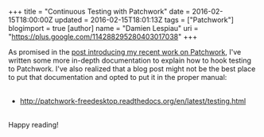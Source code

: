 +++
title = "Continuous Testing with Patchwork"
date = 2016-02-15T18:00:00Z
updated = 2016-02-15T18:01:13Z
tags = ["Patchwork"]
blogimport = true 
[author]
	name = "Damien Lespiau"
	uri = "https://plus.google.com/114288295280403017038"
+++

<div dir="ltr" style="text-align: left;" trbidi="on">As promised in the <a href="http://damien.lespiau.name/2016/02/augmenting-mailing-lists-with-patchwork.html">post introducing my recent work on Patchwork</a>, I've written some more in-depth documentation to explain how to hook testing to Patchwork. I've also realized that a blog post might not be the best place to put that documentation and opted to put it in the proper manual:<br /><br /><ul style="text-align: left;"><li><a href="http://patchwork-freedesktop.readthedocs.org/en/latest/testing.html">http://patchwork-freedesktop.readthedocs.org/en/latest/testing.html</a></li></ul><br />Happy reading!</div>
